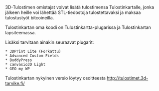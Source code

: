 3D-Tulostimen omistajat voivat lisätä tulostimensa Tulostinkartalle, jonka jälkeen heille voi lähettää STL-tiedostoja tulostettavaksi ja maksaa tulostustyöt bitcoineilla. 

Tulostinkartan oma koodi on Tulostinkartta-plugarissa ja Tulostinkartan lapsiteemassa.

Lisäksi tarvitaan ainakin seuraavat plugarit:

    * 3DPrint Lite (Forkattu)
    * Advanced Custom Fields
    * BuddyPress
    * canvasio3D Light
    * GEO my WP

Tulostinkartan nykyinen versio löytyy osoitteesta http://tulostimet.3d-tarvike.fi/

